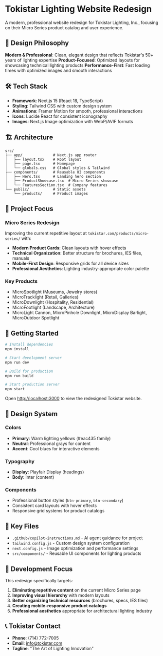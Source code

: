 # Tokistar Lighting Website Redesign

A modern, professional website redesign for Tokistar Lighting, Inc., focusing on their Micro Series product catalog and user experience.

## 🎨 Design Philosophy

**Modern & Professional**: Clean, elegant design that reflects Tokistar's 50+ years of lighting expertise
**Product-Focused**: Optimized layouts for showcasing technical lighting products
**Performance-First**: Fast loading times with optimized images and smooth interactions

## 🛠 Tech Stack

- **Framework**: Next.js 15 (React 18, TypeScript)
- **Styling**: Tailwind CSS with custom design system
- **Animations**: Framer Motion for smooth, professional interactions
- **Icons**: Lucide React for consistent iconography
- **Images**: Next.js Image optimization with WebP/AVIF formats

## 🏗 Architecture

```
src/
├── app/              # Next.js app router
│   ├── layout.tsx    # Root layout
│   ├── page.tsx      # Homepage
│   └── globals.css   # Global styles & Tailwind
├── components/       # Reusable UI components
│   ├── Hero.tsx      # Landing hero section
│   ├── ProductShowcase.tsx  # Micro Series showcase
│   └── FeaturesSection.tsx  # Company features
└── public/           # Static assets
    └── products/     # Product images
```

## 🎯 Project Focus

### Micro Series Redesign
Improving the current repetitive layout at `tokistar.com/products/micro-series/` with:
- **Modern Product Cards**: Clean layouts with hover effects
- **Technical Organization**: Better structure for brochures, IES files, manuals
- **Mobile-First Design**: Responsive grids for all device sizes
- **Professional Aesthetics**: Lighting industry-appropriate color palette

### Key Products
- MicroSpotlight (Museums, Jewelry stores)
- MicroTracklight (Retail, Galleries) 
- MicroDownlight (Hospitality, Residential)
- MicroFootlight (Landscape, Architecture)
- MicroLight Cannon, MicroPinhole Downlight, MicroDisplay Barlight, MicroOutdoor Spotlight

## 🚀 Getting Started

```bash
# Install dependencies
npm install

# Start development server
npm run dev

# Build for production
npm run build

# Start production server
npm start
```

Open [http://localhost:3000](http://localhost:3000) to view the redesigned Tokistar website.

## 🎨 Design System

### Colors
- **Primary**: Warm lighting yellows (#eac435 family)
- **Neutral**: Professional grays for content
- **Accent**: Cool blues for interactive elements

### Typography
- **Display**: Playfair Display (headings)
- **Body**: Inter (content)

### Components
- Professional button styles (`btn-primary`, `btn-secondary`)
- Consistent card layouts with hover effects
- Responsive grid systems for product catalogs

## 📁 Key Files

- `.github/copilot-instructions.md` - AI agent guidance for project
- `tailwind.config.js` - Custom design system configuration
- `next.config.js` - Image optimization and performance settings
- `src/components/` - Reusable UI components for lighting products

## 🎯 Development Focus

This redesign specifically targets:
1. **Eliminating repetitive content** on the current Micro Series page
2. **Improving visual hierarchy** with modern layouts
3. **Better organizing technical resources** (brochures, specs, IES files)
4. **Creating mobile-responsive product catalogs**
5. **Professional aesthetics** appropriate for architectural lighting industry

## 📞 Tokistar Contact

- **Phone**: (714) 772-7005
- **Email**: info@tokistar.com
- **Tagline**: "The Art of Lighting Innovation"